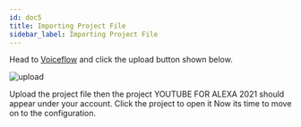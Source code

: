 ```yaml
---
id: doc5
title: Importing Project File
sidebar_label: Importing Project File
---
```


Head to [Voiceflow](https://creator.voiceflow.com/) and click the upload button shown below.

![upload](https://raw.githubusercontent.com/unofficial-skills/ALPHA-VIDEO-2021/documentation/static/img/upload-project.PNG)

Upload the project file then the project YOUTUBE FOR ALEXA 2021 should appear under your account. Click the project to open it Now its time to move on to the configuration.

